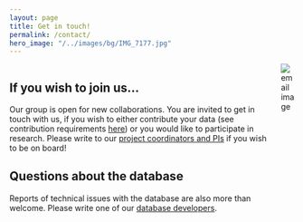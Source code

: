 ```yaml
---
layout: page
title: Get in touch!
permalink: /contact/
hero_image: "/../images/bg/IMG_7177.jpg"
---
```


<div class="columns"> 
<div class="column is-four-fifths" markdown="1">

## If you wish to join us...

Our group is open for new collaborations. You are invited to get in touch with us, if you wish to either contribute your data (see contribution requirements [here]({{site.url}}{{site.baseurl}}/contribute/)) or you would like to participate in research. Please write to our [project coordinators and PIs]({{site.url}}{{site.baseurl}}/team/people/#project-coordination-and-database-development) if you wish to be on board! 

## Questions about the database

Reports of technical issues with the database are also more than welcome. Please write one of our [database developers]({{site.url}}{{site.baseurl}}/team/people/#project-coordination-and-database-development). 

</div>
<div class="column is-one-fifth">
<img src="{{site.url}}{{site.baseurl}}/images/misc/email.jpg" alt="email image">
</div>
</div>
